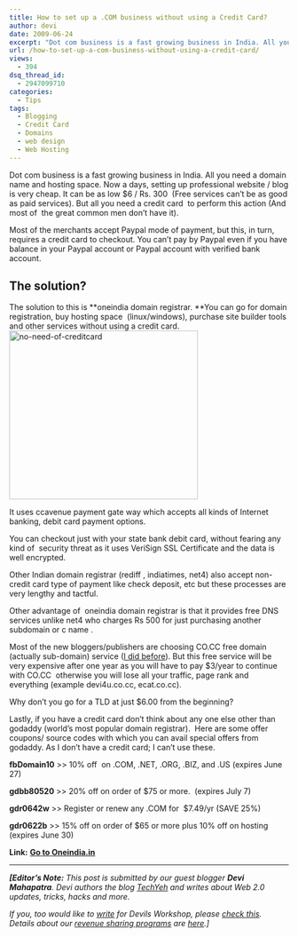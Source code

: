 ```yaml
---
title: How to set up a .COM business without using a Credit Card?
author: devi
date: 2009-06-24
excerpt: "Dot com business is a fast growing business in India. All you need a domain name and hosting space. Now a days, setting up professional website / blog is very cheap. It can be as low $6 / Rs. 300  (Free services can't be as good as paid services). But all you need a credit card  to perform this action (And most of  the great common men don't have it)."
url: /how-to-set-up-a-com-business-without-using-a-credit-card/
views:
  - 394
dsq_thread_id:
  - 2947099710
categories:
  - Tips
tags:
  - Blogging
  - Credit Card
  - Domains
  - web design
  - Web Hosting
---
```

Dot com business is a fast growing business in India. All you need a domain name and hosting space. Now a days, setting up professional website / blog is very cheap. It can be as low $6 / Rs. 300  (Free services can&#8217;t be as good as paid services). But all you need a credit card  to perform this action (And most of  the great common men don&#8217;t have it).

Most of the merchants accept Paypal mode of payment, but this, in turn, requires a credit card to checkout. You can&#8217;t pay by Paypal even if you have balance in your Paypal account or Paypal account with verified bank account.

## The solution?

The solution to this is **oneindia domain registrar. **You can go for domain registration, buy hosting space  (linux/windows), purchase site builder tools and other services without using a credit card. <img class="alignright size-full wp-image-11093" src="http://cdn.devilsworkshop.org/files/2009/06/no-need-of-creditcard.png" alt="no-need-of-creditcard" width="340" height="304" />

It uses ccavenue payment gate way which accepts all kinds of Internet banking, debit card payment options.

You can checkout just with your state bank debit card, without fearing any kind of  security threat as it uses VeriSign SSL Certificate and the data is well encrypted.

Other Indian domain registrar (rediff , indiatimes, net4) also accept non-credit card type of payment like check deposit, etc but these processes are very lengthy and tactful.

Other advantage of  oneindia domain registrar is that it provides free DNS services unlike net4 who charges Rs 500 for just purchasing another subdomain or c name .

Most of the new bloggers/publishers are choosing CO.CC free domain (actually sub-domain) service (<a href="http://www.techyeh.com/2009/01/get-wordpress-self-hosting-blog-without.html" onclick="_gaq.push(['_trackEvent', 'outbound-article', 'http://www.techyeh.com/2009/01/get-wordpress-self-hosting-blog-without.html', 'I did before']);" >I did before</a>). But this free service will be very expensive after one year as you will have to pay $3/year to continue with CO.CC  otherwise you will lose all your traffic, page rank and everything (example devi4u.co.cc, ecat.co.cc).

Why don&#8217;t you go for a TLD at just $6.00 from the beginning?

Lastly, if you have a credit card don&#8217;t think about any one else other than godaddy (world&#8217;s most popular domain registrar).  Here are some offer coupons/ source codes with which you can avail special offers from godaddy. As I don&#8217;t have a credit card; I can&#8217;t use these.

**fbDomain10** >> 10% off  on .COM, .NET, .ORG, .BIZ, and .US (expires June 27)

**gdbb80520** >> 20% off on order of $75 or more.  (expires July 7)

**gdr0642w** >> Register or renew any .COM for  $7.49/yr (SAVE 25%)

**gdr0622b** >> 15% off on order of $65 or more plus 10% off on hosting (expires June 30)

**Link:** **<a href="http://domains.oneindia.in/" onclick="_gaq.push(['_trackEvent', 'outbound-article', 'http://domains.oneindia.in/', 'Go to Oneindia.in']);" >Go to Oneindia.in</a>**

<div id="{1CD52F8E-4E7D-443A-B18F-0778432BCFED}" class="MsoNormal" style="text-align: center">
  <hr size="2" />
  
  <em></em>
</div>

<p class="MsoNormal">
  <em><strong>[Editor&#8217;s Note:</strong> This post is submitted by our guest blogger </em><strong><em>Devi Mahapatra</em></strong><em>. Devi authors the blog <a href="http://www.techyeh.com/" onclick="_gaq.push(['_trackEvent', 'outbound-article', 'http://www.techyeh.com/', 'TechYeh']);" >TechYeh</a> and writes about Web 2.0 updates, tricks, hacks and more. </em>
</p>

*If you, too would like to [write][1] for Devils Workshop, please [check this][1]. Details about our [revenue sharing programs][1] are [here][1].]*

 [1]: http://devilsworkshop.org/join-dw/
